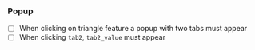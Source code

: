 ### Popup

- [ ] When clicking on triangle feature a popup with two tabs must appear
- [ ] When clicking `tab2`, `tab2_value` must appear
